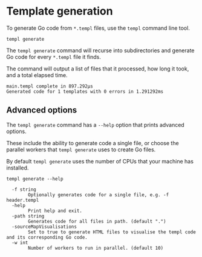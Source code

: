 # Template generation

To generate Go code from `*.templ` files, use the `templ` command line tool.

```
templ generate
```

The `templ generate` command will recurse into subdirectories and generate Go code for every `*.templ` file it finds.

The command will output a list of files that it processed, how long it took, and a total elapsed time.

```
main.templ complete in 897.292µs
Generated code for 1 templates with 0 errors in 1.291292ms
```

## Advanced options

The `templ generate` command has a `--help` option that prints advanced options.

These include the ability to generate code a single file, or choose the parallel workers that `templ generate` uses to create Go files.

By default `templ generate` uses the number of CPUs that your machine has installed.

```
templ generate --help
```

```
  -f string
        Optionally generates code for a single file, e.g. -f header.templ
  -help
        Print help and exit.
  -path string
        Generates code for all files in path. (default ".")
  -sourceMapVisualisations
        Set to true to generate HTML files to visualise the templ code and its corresponding Go code.
  -w int
        Number of workers to run in parallel. (default 10)
```
